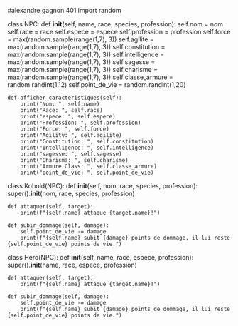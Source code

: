 #alexandre gagnon 401
import random

class NPC:
    def __init__(self, name, race, species, profession):
        self.nom = nom
        self.race = race
        self.espece = espece
        self.profession = profession
        self.force = max(random.sample(range(1,7), 3))
        self.agilite = max(random.sample(range(1,7), 3))
        self.constitution = max(random.sample(range(1,7), 3))
        self.intelligence = max(random.sample(range(1,7), 3))
        self.sagesse = max(random.sample(range(1,7), 3))
        self.charisme = max(random.sample(range(1,7), 3))
        self.classe_armure = random.randint(1,12)
        self.point_de_vie = random.randint(1,20)

    def afficher_caracteristiques(self):
        print("Nom: ", self.name)
        print("Race: ", self.race)
        print("espece: ", self.espece)
        print("Profession: ", self.profession)
        print("Force: ", self.force)
        print("Agility: ", self.agilite)
        print("Constitution: ", self.constitution)
        print("Intelligence: ", self.intelligence)
        print("sagesse: ", self.sagesse)
        print("Charisma: ", self.charisme)
        print("Armure Class: ", self.classe_armure)
        print("point_de_vie: ", self.point_de_vie)
        
class Kobold(NPC):
    def __init__(self, nom, race, species, profession):
        super().__init__(nom, race, species, profession)

    def attaquer(self, target):
        print(f"{self.name} attaque {target.name}!")
        
    def subir_dommage(self, damage):
        self.point_de_vie -= damage
        print(f"{self.name} subit {damage} points de dommage, il lui reste {self.point_de_vie} points de vie.")

class Hero(NPC):
    def __init__(self, name, race, espece, profession):
        super().__init__(name, race, espece, profession)

    def attaquer(self, target):
        print(f"{self.name} attaque {target.name}!")
        
    def subir_dommage(self, damage):
        self.point_de_vie -= damage
        print(f"{self.name} subit {damage} points de dommage, il lui reste {self.point_de_vie} points de vie.")
